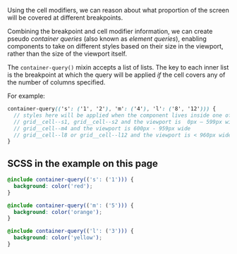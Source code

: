 Using the cell modifiers, we can reason about what proportion of the screen will be covered at different breakpoints.

Combining the breakpoint and cell modifier information, we can create pseudo *container queries* (also known as *element queries*), enabling components to take on different styles based on their size in the viewport, rather than the size of the viewport itself.

The `container-query()` mixin accepts a list of lists. The key to each inner list is the breakpoint at which the query will be applied _if_ the cell covers any of the number of columns specified.

For example:

```scss
container-query(('s': ('1', '2'), 'm': ('4'), 'l': ('8', '12'))) {
  // styles here will be applied when the component lives inside one of:
  // grid__cell--s1, grid__cell--s2 and the viewport is  0px – 599px wide
  // grid__cell--m4 and the viewport is 600px - 959px wide
  // grid__cell--l8 or grid__cell--l12 and the viewport is < 960px wide
}
```

## SCSS in the example on this page
```scss
@include container-query(('s': ('1'))) {
  background: color('red');
}

@include container-query(('m': ('5'))) {
  background: color('orange');
}

@include container-query(('l': ('3'))) {
  background: color('yellow');
}
```
